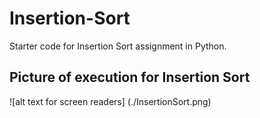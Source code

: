 # Insertion-Sort
Starter code for Insertion Sort assignment in Python.
## Picture of execution for Insertion Sort
![alt text for screen readers] (./InsertionSort.png)
